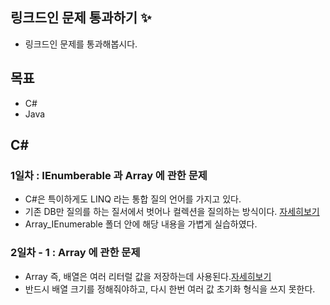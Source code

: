 ## 링크드인 문제 통과하기 :sparkles: ##
  + 링크드인 문제를 통과해봅시다.

## 목표 ##
  + C#
  + Java

## C# ##
### 1일차 : IEnumberable 과 Array 에 관한 문제 ###
  + C#은 특이하게도 LINQ 라는 통합 질의 언어를 가지고 있다.
  + 기존 DB만 질의를 하는 질서에서 벗어나 컬렉션을 질의하는 방식이다. [자세히보기](http://taeyo.net/columns/View.aspx?SEQ=207&PSEQ=31&IDX=3)
  + Array_IEnumerable 폴더 안에 해당 내용을 가볍게 실습하였다.
### 2일차 - 1 : Array 에 관한 문제 ###
  + Array 즉, 배열은 여러 리터럴 값을 저장하는데 사용된다.[자세히보기](https://www.tutorialsteacher.com/csharp/array-csharp)
  + 반드시 배열 크기를 정해줘야하고, 다시 한번 여러 값 초기화 형식을 쓰지 못한다.
